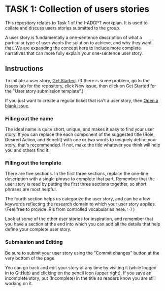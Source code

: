 # TASK 1: Collection of users stories

This repository relates to Task 1 of the I-ADOPT workplan. It is used to collate and discuss users stories submitted to the group.

A user story is fundamentally a one-sentence description of what a particular type of user wants the solution to achieve, and why they want that. We are expanding the concept here to include more complete narratives that can more fully explain your one-sentence user story. 

## Instructions

To initiate a user story, [Get Started](https://github.com/i-adopt/users_stories/issues/new?assignees=&labels=user+story&template=user-story-submission-template.md&title=Role+-+Desired+Action+-+Benefit). (If there is some problem, go to the Issues tab for the repository, click New issue, then click on Get Started for the "User story submission template".)

If you just want to create a regular ticket that isn't a user story, then [Open a blank issue](https://github.com/i-adopt/users_stories/issues/new).

### Filling out the name

The ideal name is quite short, unique, and makes it easy to find your user story. 
If you can replace the each component of the suggested title (Role, Desired Action, and Benefit) with one or two words
to uniquely define your story, that's recommended. If not, make the title whatever you think will help you and others find it.

### Filling out the template

There are five sections. In the first three sections, replace the one-line description with a single phrase to complete that part.
Remember that the user story is read by putting the first three sections together, so short phrases are most helpful.

The fourth section helps us categorize the user story, and can be a few keywords reflecting the research domain to which your user story applies. (Feel free to provide IRIs from controlled vocabularies here. :-) )

Look at some of the other user stories for inspiration, and remember that you have a section at the end into which you can add
all the details that help define your complete user story.

### Submission and Editing

Be sure to submit your user story using the "Commit changes" button at the very bottom of the page.

You can go back and edit your story at any time by visiting it (while logged in to GitHub) and clicking on the pencil icon (upper right). 
If you save an incomplete story, put (Incomplete) in the title so readers know you are still working on it.
